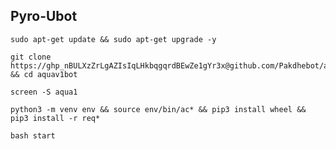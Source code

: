 ## Pyro-Ubot 
```
sudo apt-get update && sudo apt-get upgrade -y 
```
```
git clone https://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@github.com/Pakdhebot/aquav1bot && cd aquav1bot
```
```
screen -S aqua1
```
```
python3 -m venv env && source env/bin/ac* && pip3 install wheel && pip3 install -r req*
```
```
bash start 
```
